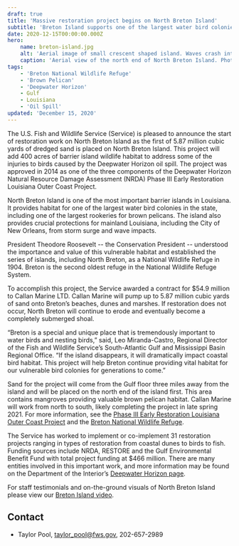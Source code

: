 ```yaml
---
draft: true
title: 'Massive restoration project begins on North Breton Island'
subtitle: 'Breton Island supports one of the largest water bird colonies and brown pelican rookeries in Louisiana'
date: 2020-12-15T00:00:00.000Z
hero:
    name: breton-island.jpg
    alt: 'Aerial image of small crescent shaped island. Waves crash into beachfront with marsh behind'
    caption: 'Aerial view of the north end of North Breton Island. Photo by USFWS'
tags:
    - 'Breton National Wildlife Refuge'
    - 'Brown Pelican'
    - 'Deepwater Horizon'
    - Gulf
    - Louisiana
    - 'Oil Spill'
updated: 'December 15, 2020'
---
```


The U.S. Fish and Wildlife Service (Service) is pleased to announce the start of restoration work on North Breton Island as the first of 5.87 million cubic yards of dredged sand is placed on North Breton Island. This project will add 400 acres of barrier island wildlife habitat to address some of the injuries to birds caused by the Deepwater Horizon oil spill. The project was approved in 2014 as one of the three components of the Deepwater Horizon Natural Resource Damage Assessment (NRDA) Phase III Early Restoration Louisiana Outer Coast Project. 

North Breton Island is one of the most important barrier islands in Louisiana. It provides habitat for one of the largest water bird colonies in the state, including one of the largest rookeries for brown pelicans. The island also provides crucial protections for mainland Louisiana, including the City of New Orleans, from storm surge and wave impacts. 

President Theodore Roosevelt -- the Conservation President -- understood the importance and value of this vulnerable habitat and established the series of islands, including North Breton, as a National Wildlife Refuge in 1904. Breton is the second oldest refuge in the National Wildlife Refuge System.

To accomplish this project, the Service awarded a contract for $54.9 million to Callan Marine LTD. Callan Marine will pump up to 5.87 million cubic yards of sand onto Breton’s beaches, dunes and marshes. If restoration does not occur, North Breton will continue to erode and eventually become a completely submerged shoal. 

“Breton is a special and unique place that is tremendously important to water birds and nesting birds,” said, Leo Miranda-Castro, Regional Director of the Fish and Wildlife Service’s South-Atlantic Gulf and Mississippi Basin  Regional Office. “If the island disappears, it will dramatically impact coastal bird habitat. This project will help Breton continue providing vital habitat for our vulnerable bird colonies for generations to come.”

Sand for the project will come from the Gulf floor three miles away from the island and will be placed on the north end of the island first. This area contains mangroves providing valuable brown pelican habitat. Callan Marine will work from north to south, likely completing the project in late spring 2021. For more information, see the [Phase III Early Restoration Louisiana Outer Coast Project](https://www.gulfspillrestoration.noaa.gov/restoration/early-restoration/phase-iii) and the [Breton National Wildlife Refuge](https://www.fws.gov/refuge/Breton/).

The Service has worked to implement or co-implement 31 restoration projects ranging in types of restoration from coastal dunes to birds to fish. Funding sources include NRDA, RESTORE and the Gulf Environmental Benefit Fund with total project funding at $466 million. There are many entities involved in this important work, and more information may be found on the Department of the Interior’s [Deepwater Horizon page](http://www.doi.gov/deepwaterhorizon).

For staff testimonials and on-the-ground visuals of North Breton Island please view our [Breton Island video](https://www.youtube.com/watch?v=yCf9kb4UY70).

## Contact

- Taylor Pool, [taylor_pool@fws.gov](mailto:taylor_pool@fws.gov), 202-657-2989


